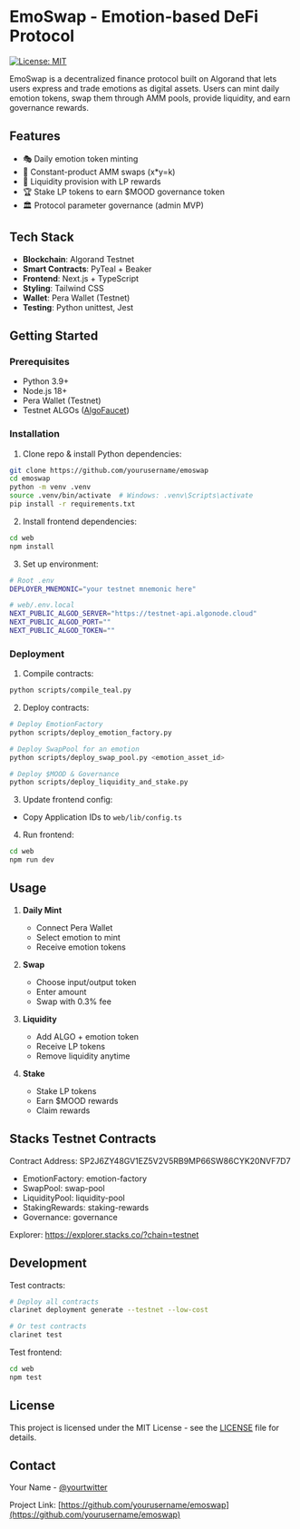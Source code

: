 # EmoSwap - Emotion-based DeFi Protocol

[![License: MIT](https://img.shields.io/badge/License-MIT-yellow.svg)](https://opensource.org/licenses/MIT)

EmoSwap is a decentralized finance protocol built on Algorand that lets users express and trade emotions as digital assets. Users can mint daily emotion tokens, swap them through AMM pools, provide liquidity, and earn governance rewards.

## Features

- 🎭 Daily emotion token minting
- 💱 Constant-product AMM swaps (x*y=k)
- 🌊 Liquidity provision with LP rewards
- 🏆 Stake LP tokens to earn $MOOD governance token
- 🏛️ Protocol parameter governance (admin MVP)

## Tech Stack

- **Blockchain**: Algorand Testnet
- **Smart Contracts**: PyTeal + Beaker
- **Frontend**: Next.js + TypeScript
- **Styling**: Tailwind CSS
- **Wallet**: Pera Wallet (Testnet)
- **Testing**: Python unittest, Jest

## Getting Started

### Prerequisites

- Python 3.9+
- Node.js 18+
- Pera Wallet (Testnet)
- Testnet ALGOs ([AlgoFaucet](https://bank.testnet.algorand.network/))

### Installation

1. Clone repo & install Python dependencies:
```bash
git clone https://github.com/yourusername/emoswap
cd emoswap
python -m venv .venv
source .venv/bin/activate  # Windows: .venv\Scripts\activate
pip install -r requirements.txt
```

2. Install frontend dependencies:
```bash
cd web
npm install
```

3. Set up environment:
```bash
# Root .env
DEPLOYER_MNEMONIC="your testnet mnemonic here"

# web/.env.local
NEXT_PUBLIC_ALGOD_SERVER="https://testnet-api.algonode.cloud"
NEXT_PUBLIC_ALGOD_PORT=""
NEXT_PUBLIC_ALGOD_TOKEN=""
```

### Deployment

1. Compile contracts:
```bash
python scripts/compile_teal.py
```

2. Deploy contracts:
```bash
# Deploy EmotionFactory
python scripts/deploy_emotion_factory.py

# Deploy SwapPool for an emotion
python scripts/deploy_swap_pool.py <emotion_asset_id>

# Deploy $MOOD & Governance
python scripts/deploy_liquidity_and_stake.py
```

3. Update frontend config:
- Copy Application IDs to `web/lib/config.ts`

4. Run frontend:
```bash
cd web
npm run dev
```

## Usage

1. **Daily Mint**
   - Connect Pera Wallet
   - Select emotion to mint
   - Receive emotion tokens

2. **Swap**
   - Choose input/output token
   - Enter amount
   - Swap with 0.3% fee

3. **Liquidity**
   - Add ALGO + emotion token
   - Receive LP tokens
   - Remove liquidity anytime

4. **Stake**
   - Stake LP tokens
   - Earn $MOOD rewards
   - Claim rewards

## Stacks Testnet Contracts

Contract Address: SP2J6ZY48GV1EZ5V2V5RB9MP66SW86CYK20NVF7D7
- EmotionFactory: emotion-factory
- SwapPool: swap-pool  
- LiquidityPool: liquidity-pool
- StakingRewards: staking-rewards
- Governance: governance

Explorer: https://explorer.stacks.co/?chain=testnet

## Development

Test contracts:
```bash
# Deploy all contracts
clarinet deployment generate --testnet --low-cost

# Or test contracts
clarinet test
```

Test frontend:
```bash
cd web
npm test
```

## License

This project is licensed under the MIT License - see the [LICENSE](LICENSE) file for details.

## Contact

Your Name - [@yourtwitter](https://twitter.com/yourtwitter)

Project Link: [https://github.com/yourusername/emoswap](https://github.com/yourusername/emoswap)
